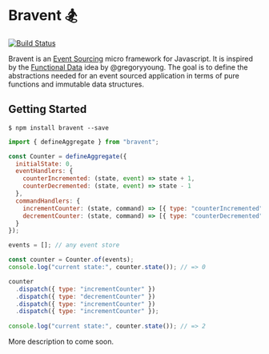 # Bravent 🏂

[![Build Status](https://travis-ci.org/vvgomes/bravent.svg?branch=master)](https://travis-ci.org/vvgomes/bravent)

Bravent is an [Event Sourcing](http://martinfowler.com/eaaDev/EventSourcing.html) micro framework for Javascript. It is inspired by the [Functional Data](https://vimeo.com/131636650) idea by @gregoryyoung. The goal is to define the abstractions needed for an event sourced application in terms of pure functions and immutable data structures.

## Getting Started

```
$ npm install bravent --save
```

```javascript
import { defineAggregate } from "bravent";

const Counter = defineAggregate({
  initialState: 0,
  eventHandlers: {
    counterIncremented: (state, event) => state + 1,
    counterDecremented: (state, event) => state - 1
  },
  commandHandlers: {
    incrementCounter: (state, command) => [{ type: "counterIncremented" }],
    decrementCounter: (state, command) => [{ type: "counterDecremented" }],
  }
});

events = []; // any event store

const counter = Counter.of(events);
console.log("current state:", counter.state()); // => 0

counter
  .dispatch({ type: "incrementCounter" })
  .dispatch({ type: "decrementCounter" })
  .dispatch({ type: "incrementCounter" })
  .dispatch({ type: "incrementCounter" });
  
console.log("current state:", counter.state()); // => 2

```

More description to come soon.
